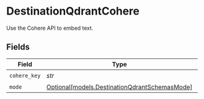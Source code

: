 # DestinationQdrantCohere

Use the Cohere API to embed text.


## Fields

| Field                                                                                      | Type                                                                                       | Required                                                                                   | Description                                                                                |
| ------------------------------------------------------------------------------------------ | ------------------------------------------------------------------------------------------ | ------------------------------------------------------------------------------------------ | ------------------------------------------------------------------------------------------ |
| `cohere_key`                                                                               | *str*                                                                                      | :heavy_check_mark:                                                                         | N/A                                                                                        |
| `mode`                                                                                     | [Optional[models.DestinationQdrantSchemasMode]](../models/destinationqdrantschemasmode.md) | :heavy_minus_sign:                                                                         | N/A                                                                                        |